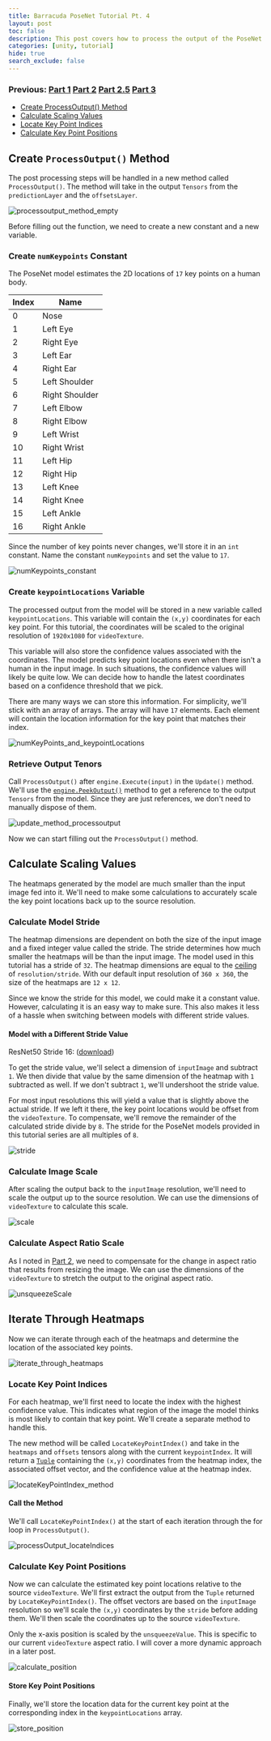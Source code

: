 ```yaml
---
title: Barracuda PoseNet Tutorial Pt. 4
layout: post
toc: false
description: This post covers how to process the output of the PoseNet model.
categories: [unity, tutorial]
hide: true
search_exclude: false
---
```


### Previous: [Part 1](https://christianjmills.com/unity/tutorial/2020/10/25/Barracuda-PoseNet-Tutorial-1.html) [Part 2](https://christianjmills.com/unity/tutorial/2020/10/25/Barracuda-PoseNet-Tutorial-2.html) [Part 2.5](https://christianjmills.com/unity/tutorial/2020/11/05/Barracuda-PoseNet-Tutorial-2-5.html) [Part 3](https://christianjmills.com/unity/tutorial/2020/11/05/Barracuda-PoseNet-Tutorial-3.html)

* [Create ProcessOutput() Method](#create-processoutput-method)
* [Calculate Scaling Values](#calculate-scaling-values)
* [Locate Key Point Indices](#locate-key-point-indices)
* [Calculate Key Point Positions](#calculate-key-point-positions)

## Create `ProcessOutput()` Method

The post processing steps will be handled in a new method called `ProcessOutput()`. The method will take in the output `Tensors` from the `predictionLayer` and the `offsetsLayer`. 

![processoutput_method_empty](\images\barracuda-posenet-tutorial\processoutput_method_empty.png)

Before filling out the function, we need to create a new constant and a new variable.

### Create `numKeypoints` Constant

The PoseNet model estimates the 2D locations of `17` key points on a human body.

| Index | Name           |
| ----- | -------------- |
| 0     | Nose           |
| 1     | Left Eye       |
| 2     | Right Eye      |
| 3     | Left Ear       |
| 4     | Right Ear      |
| 5     | Left Shoulder  |
| 6     | Right Shoulder |
| 7     | Left Elbow     |
| 8     | Right Elbow    |
| 9     | Left Wrist     |
| 10    | Right Wrist    |
| 11    | Left Hip       |
| 12    | Right Hip      |
| 13    | Left Knee      |
| 14    | Right Knee     |
| 15    | Left Ankle     |
| 16    | Right Ankle    |

Since the number of key points never changes, we'll store it in an `int` constant. Name the constant `numKeypoints` and set the value to `17`.

![numKeypoints_constant](\images\barracuda-posenet-tutorial\numKeypoints_constant.png)

### Create `keypointLocations` Variable

The processed output from the model will be stored in a new variable called `keypointLocations`. This variable will contain the `(x,y)` coordinates for each key point. For this tutorial, the coordinates will be scaled to the original resolution of `1920x1080` for `videoTexture`.

This variable will also store the confidence values associated with the coordinates. The model predicts key point locations even when there isn't a human in the input image. In such situations, the confidence values will likely be quite low. We can decide how to handle the latest coordinates based on a confidence threshold that we pick.

There are many ways we can store this information. For simplicity, we'll stick with an array of arrays. The array will have `17` elements. Each element will contain the location information for the key point that matches their index.

![numKeyPoints_and_keypointLocations](\images\barracuda-posenet-tutorial\keypointLocations_variable.png)

### Retrieve Output Tenors

Call `ProcessOutput()` after `engine.Execute(input)` in the `Update()`  method. We'll use the [`engine.PeekOutput()`](https://docs.unity3d.com/Packages/com.unity.barracuda@1.0/api/Unity.Barracuda.IWorker.html#Unity_Barracuda_IWorker_PeekOutput_System_String_) method to get a reference to the output `Tensors` from the model. Since they are just references, we don't need to manually dispose of them.

![update_method_processoutput](\images\barracuda-posenet-tutorial\update_method_processoutput.png)

Now we can start filling out the `ProcessOutput()` method.

## Calculate Scaling Values

The heatmaps generated by the model are much smaller than the input image fed into it. We'll need to make some calculations to accurately scale the key point locations back up to the source resolution.

### Calculate Model Stride

The heatmap dimensions are dependent on both the size of the input image and a fixed integer value called the stride. The stride determines how much smaller the heatmaps will be than the input image. The model used in this tutorial has a stride of `32`. The heatmap dimensions are equal to the [ceiling](https://www.mathsisfun.com/sets/function-floor-ceiling.html) of `resolution/stride`. With our default input resolution of `360 x 360`, the size of the heatmaps are `12 x 12`.

Since we know the stride for this model, we could make it a constant value. However, calculating it is an easy way to make sure. This also makes it less of a hassle when switching between models with different stride values. 

#### Model with a Different Stride Value

ResNet50 Stride 16: ([download](https://drive.google.com/file/d/1dlsWlBpjgD2AuZgi-qhZs-1IV-T98iLM/view?usp=sharing))

To get the stride value, we'll select a dimension of `inputImage` and subtract `1`. We then divide that value by the same dimension of the heatmap with `1` subtracted as well. If we don't subtract `1`, we'll undershoot the stride value. 

For most input resolutions this will yield a value that is slightly above the actual stride. If we left it there, the key point locations would be offset from the `videoTexture`. To compensate, we'll remove the remainder of the calculated stride divide by `8`. The stride for the PoseNet models provided in this tutorial series are all multiples of `8`.  

![stride](\images\barracuda-posenet-tutorial\stride.png)

### Calculate Image Scale

After scaling the output back to the `inputImage` resolution, we'll need to scale the output up to the source resolution. We can use the dimensions of `videoTexture` to calculate this scale.

![scale](\images\barracuda-posenet-tutorial\scale.png)

### Calculate Aspect Ratio Scale

As I noted in [Part 2](https://christianjmills.com/unity/tutorial/2020/11/04/Barracuda-PoseNet-Tutorial-2.html#resize-the-image), we need to compensate for the change in aspect ratio that results from resizing the image. We can use the dimensions of the `videoTexture` to stretch the output to the original aspect ratio. 

![unsqueezeScale](\images\barracuda-posenet-tutorial\unsqueezeScale.png)



## Iterate Through Heatmaps

Now we can iterate through each of the heatmaps and determine the location of the associated key points.

![iterate_through_heatmaps](\images\barracuda-posenet-tutorial\iterate_through_heatmaps_2.png)

### Locate Key Point Indices

For each heatmap, we'll first need to locate the index with the  highest confidence value. This indicates what region of the image the model thinks is most likely to contain that key point. We'll create a separate method to handle this. 

The new method will be called `LocateKeyPointIndex()` and take in the `heatmaps` and `offsets` tensors along with the current `keypointIndex`. It will return a [`Tuple`](https://docs.microsoft.com/en-us/dotnet/csharp/language-reference/builtin-types/value-tuples) containing the `(x,y)` coordinates from the heatmap index, the associated offset vector, and the confidence value at the heatmap index.

![locateKeyPointIndex_method](\images\barracuda-posenet-tutorial\locateKeyPointIndex_method.png)

#### Call the Method

We'll call `LocateKeyPointIndex()` at the start of each iteration through the for loop in `ProcessOutput()`.

![processOutput_locateIndices](\images\barracuda-posenet-tutorial\processOutput_locateIndices_2.png)

### Calculate Key Point Positions

Now we can calculate the estimated key point locations relative to the source `videoTexture`. We'll first extract the output  from the `Tuple` returned by `LocateKeyPointIndex()`. The offset vectors are based on the `inputImage` resolution so we'll scale the `(x,y)` coordinates by the `stride` before adding them. We'll then scale the coordinates up to the source `videoTexture`. 

Only the x-axis position is scaled by the `unsqueezeValue`. This is specific to our current `videoTexture` aspect ratio. I will cover a more dynamic approach in a later post.

![calculate_position](\images\barracuda-posenet-tutorial\calculate_position_2.png)

#### Store Key Point Positions

Finally, we'll store the location data for the current key point at the corresponding index in the `keypointLocations` array.

![store_position](\images\barracuda-posenet-tutorial\store_position_2.png)







 